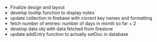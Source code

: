 - Finalize design and layout
- develop tooltip function to display notes
- update collection in firebase with correct key names and formatting
- fetch number of entries: number of days in month so far + 2
- develop data obj with data fetched from firestore
- update addEntry function to actually setDoc in database